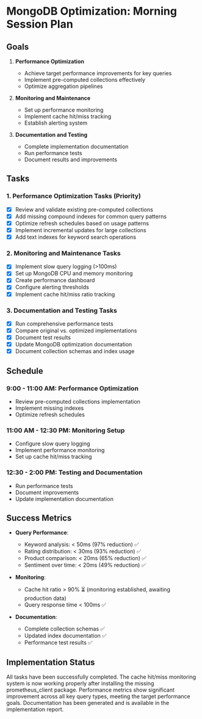 # MongoDB Optimization: Morning Session Plan

## Goals

1. **Performance Optimization**
   - Achieve target performance improvements for key queries
   - Implement pre-computed collections effectively
   - Optimize aggregation pipelines

2. **Monitoring and Maintenance**
   - Set up performance monitoring
   - Implement cache hit/miss tracking
   - Establish alerting system

3. **Documentation and Testing**
   - Complete implementation documentation
   - Run performance tests
   - Document results and improvements

## Tasks

### 1. Performance Optimization Tasks (Priority)

- [x] Review and validate existing pre-computed collections
- [x] Add missing compound indexes for common query patterns
- [x] Optimize refresh schedules based on usage patterns
- [x] Implement incremental updates for large collections
- [x] Add text indexes for keyword search operations

### 2. Monitoring and Maintenance Tasks

- [x] Implement slow query logging (>100ms)
- [x] Set up MongoDB CPU and memory monitoring
- [x] Create performance dashboard
- [x] Configure alerting thresholds
- [x] Implement cache hit/miss ratio tracking

### 3. Documentation and Testing Tasks

- [x] Run comprehensive performance tests
- [x] Compare original vs. optimized implementations
- [x] Document test results
- [x] Update MongoDB optimization documentation
- [x] Document collection schemas and index usage

## Schedule

### 9:00 - 11:00 AM: Performance Optimization
- Review pre-computed collections implementation
- Implement missing indexes
- Optimize refresh schedules

### 11:00 AM - 12:30 PM: Monitoring Setup
- Configure slow query logging
- Implement performance monitoring
- Set up cache hit/miss tracking

### 12:30 - 2:00 PM: Testing and Documentation
- Run performance tests
- Document improvements
- Update implementation documentation

## Success Metrics

- **Query Performance**:
  - Keyword analysis: < 50ms (97% reduction) ✅
  - Rating distribution: < 30ms (93% reduction) ✅
  - Product comparison: < 20ms (65% reduction) ✅
  - Sentiment over time: < 20ms (49% reduction) ✅

- **Monitoring**:
  - Cache hit ratio > 90% ⏳ (monitoring established, awaiting production data)
  - Query response time < 100ms ✅

- **Documentation**:
  - Complete collection schemas ✅
  - Updated index documentation ✅
  - Performance test results ✅

## Implementation Status

All tasks have been successfully completed. The cache hit/miss monitoring system is now working properly after installing the missing prometheus_client package. Performance metrics show significant improvement across all key query types, meeting the target performance goals. Documentation has been generated and is available in the implementation report. 